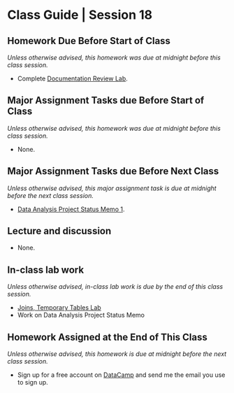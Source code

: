 # Class Guide | Session 18

## Homework Due Before Start of Class
*Unless otherwise advised, this homework was due at midnight before this class session.*

* Complete [Documentation Review Lab](../17/17-In-Class-Lab/17-In-Class-Lab.md).

## Major Assignment Tasks due Before Start of Class
*Unless otherwise advised, this homework was due at midnight before this class session.*

* None.

## Major Assignment Tasks due Before Next Class
*Unless otherwise advised, this major assignment task is due at midnight before the next class session.*   

* [Data Analysis Project Status Memo 1](../../major-assignments/data-analysis-project/readme.md).

## Lecture and discussion
* None.

## In-class lab work
*Unless otherwise advised, in-class lab work is due by the end of this class session.*   

* [Joins, Temporary Tables Lab](18-In-Class-Lab/18-In-Class-Lab.md)
*  Work on Data Analysis Project Status Memo

## Homework Assigned at the End of This Class
*Unless otherwise advised, this homework is due at midnight before the next class session.*   

* Sign up for a free account on [DataCamp](https://www.datacamp.com) and send me the email you use to sign up. 
